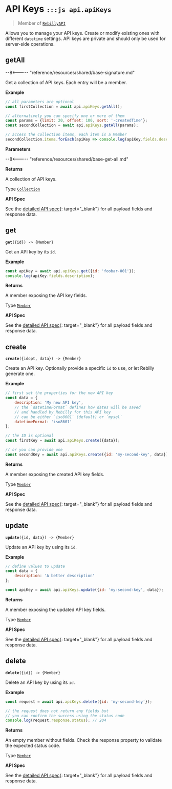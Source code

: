 # API Keys <small>`:::js api.apiKeys`</small>

> Member of [`RebillyAPI`][goto-rebillyapi]

Allows you to manage your API keys. Create or modify existing ones with different `datetime` settings. API keys are private and should only be used for server-side operations.



## getAll

--8<----- "reference/resources/shared/base-signature.md"

Get a collection of API keys. Each entry will be a member.


**Example**

```js
// all parameters are optional
const firstCollection = await api.apiKeys.getAll();

// alternatively you can specify one or more of them
const params = {limit: 20, offset: 100, sort: '-createdTime'}; 
const secondCollection = await api.apiKeys.getAll(params);

// access the collection items, each item is a Member
secondCollection.items.forEach(apiKey => console.log(apiKey.fields.description));
```

**Parameters**


--8<----- "reference/resources/shared/base-get-all.md"


**Returns**

A collection of API keys.

Type [`Collection`][goto-collection]


**API Spec**

See the [detailed API spec][1]{: target="_blank"} for all payload fields and response data.

## get
<div class="method"><code><strong>get</strong>({<span class="prop">id</span>}) -> <span class="return">{Member}</span></code></div>

Get an API key by its `id`.


**Example**

```js
const apiKey = await api.apiKeys.get({id: 'foobar-001'});
console.log(apiKey.fields.description);
```


**Returns**

A member exposing the API key fields.

Type [`Member`][goto-member]


**API Spec**

See the [detailed API spec][2]{: target="_blank"} for all payload fields and response data.

## create
<div class="method"><code><strong>create</strong>({<span class="prop">id</span><span class="optional" title="optional">opt</span>, <span class="prop">data</span>}) -> <span class="return">{Member}</span></code></div>

Create an API key. Optionally provide a specific `id` to use, or let Rebilly generate one. 


**Example**

```js
// first set the properties for the new API key
const data = {
    description: 'My new API key',
    // the `datetimeFormat` defines how dates will be saved 
    // and handled by Rebilly for this API key
    // can be either `iso8601` (default) or `mysql`
    datetimeFormat: 'iso8601'
};

// the ID is optional
const firstKey = await api.apiKeys.create({data});

// or you can provide one
const secondKey = await api.apiKeys.create({id: 'my-second-key', data});
```


**Returns**

A member exposing the created API key fields.

Type [`Member`][goto-member]


**API Spec**

See the [detailed API spec][3]{: target="_blank"} for all payload fields and response data.

## update
<div class="method"><code><strong>update</strong>({<span class="prop">id</span>, <span class="prop">data</span>}) -> <span class="return">{Member}</span></code></div>

Update an API key by using its `id`. 


**Example**

```js
// define values to update
const data = {
    description: 'A better description'
};

const apiKey = await api.apiKeys.update({id: 'my-second-key', data});
```


**Returns**

A member exposing the updated API key fields.

Type [`Member`][goto-member]


**API Spec**

See the [detailed API spec][3]{: target="_blank"} for all payload fields and response data.

## delete
<div class="method"><code><strong>delete</strong>({<span class="prop">id</span>}) -> <span class="return">{Member}</span></code></div>

Delete an API key by using its `id`. 


**Example**

```js
const request = await api.apiKeys.delete({id: 'my-second-key'});

// the request does not return any fields but
// you can confirm the success using the status code
console.log(request.response.status); // 204
```


**Returns**

An empty member without fields. Check the response property to validate the expected status code.

Type [`Member`][goto-member]


**API Spec**

See the [detailed API spec][4]{: target="_blank"} for all payload fields and response data.

[goto-rebillyapi]: ../rebilly-api
[goto-collection]: ../types/collection
[goto-member]: ../types/member
[1]: https://rebilly.github.io/RebillyAPI/#tag/API-Keys%2Fpaths%2F~1api-keys%2Fget
[2]: https://rebilly.github.io/RebillyAPI/#tag/API-Keys%2Fpaths%2F~1api-keys~1%7Bid%7D%2Fget
[3]: https://rebilly.github.io/RebillyAPI/#tag/API-Keys%2Fpaths%2F~1api-keys~1%7Bid%7D%2Fput
[4]: https://rebilly.github.io/RebillyAPI/#tag/API-Keys%2Fpaths%2F~1api-keys~1%7Bid%7D%2Fdelete

